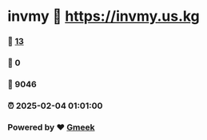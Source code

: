 # invmy :link: https://invmy.us.kg 
### :page_facing_up: [13](https://invmy.us.kg/tag.html) 
### :speech_balloon: 0 
### :hibiscus: 9046 
### :alarm_clock: 2025-02-04 01:01:00 
### Powered by :heart: [Gmeek](https://github.com/Meekdai/Gmeek)
